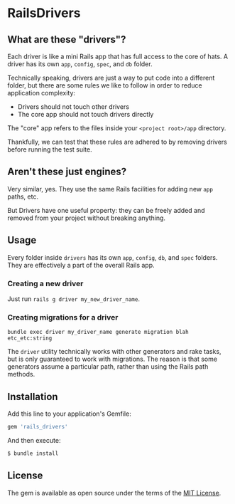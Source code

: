 # RailsDrivers

## What are these "drivers"?

Each driver is like a mini Rails app that has full access to the core of hats. A driver has its own `app`, `config`, `spec`, and `db` folder.

Technically speaking, drivers are just a way to put code into a different folder, but there are some rules we like to follow in order to reduce application complexity:

- Drivers should not touch other drivers
- The core app should not touch drivers directly

The "core" app refers to the files inside your `<project root>/app` directory.

Thankfully, we can test that these rules are adhered to by removing drivers before running the test suite.

## Aren't these just engines?

Very similar, yes. They use the same Rails facilities for adding new `app` paths, etc.

But Drivers have one useful property: they can be freely added and removed from your project without breaking anything.

## Usage

Every folder inside `drivers` has its own `app`, `config`, `db`, and `spec` folders. They are effectively a part of the overall Rails app.

### Creating a new driver

Just run `rails g driver my_new_driver_name`.

### Creating migrations for a driver

`bundle exec driver my_driver_name generate migration blah etc_etc:string`

The `driver` utility technically works with other generators and rake tasks, but is only guaranteed to work with migrations.
The reason is that some generators assume a particular path, rather than using the Rails path methods.

## Installation
Add this line to your application's Gemfile:

```ruby
gem 'rails_drivers'
```

And then execute:
```bash
$ bundle install
```

## License
The gem is available as open source under the terms of the [MIT License](https://opensource.org/licenses/MIT).
